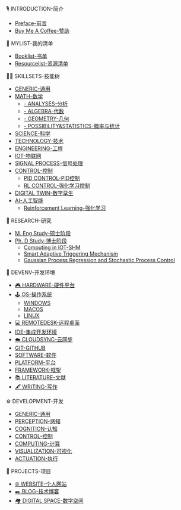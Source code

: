<!--
This sidebar serves as the entrance of all the contents, and it can be used to configure the visibility of certain contents.
-->

🎙️ INTRODUCTION-简介
- [Preface-前言](README.md)<!-- Completed -->
- [Buy Me A Coffee-赞助](/ABOUT/Buy_me_a_coffee.md)<!-- Completed -->

📌 MYLIST-我的清单
- [Booklist-书单](/MYLIST/mybooklist.md)<!-- Completed -->
- [Resourcelist-资源清单](/MYLIST/myresourcelist.md)<!-- Completed -->

🥷🏻 SKILLSETS-技能树
- [GENERIC-通用](/SKILLSETS/GENERIC/generic.md)
- [MATH-数学](/SKILLSETS/MATH/math.md)
  - [- ANALYSES-分析](/SKILLSETS/MATH/ANALYSES/analyses.md)
  - [- ALGEBRA-代数](/SKILLSETS/MATH/ALGEBRA/algebra.md)
  - [- GEOMETRY-几何](/SKILLSETS/MATH/GEOMETRY/geometry.md)
  - [- POSSIBILITY&STATISTICS-概率与统计](/SKILLSETS/MATH/POSSIBILITY&STATISTICS/possibility&statistics.md)
- [SCIENCE-科学](/SKILLSETS/SCIENCE/science.md)
- [TECHNOLOGY-技术](/SKILLSETS/TECHNOLOGY/technology.md)
- [ENGINEERING-工程](/SKILLSETS/ENGINEERING/engineering.md)
- [IOT-物联网](/SKILLSETS/IOT/iot.md)
- [SIGNAL PROCESS-信号处理](/SKILLSETS/SIGNAL_PROCESS/signalprocess.md)
- [CONTROL-控制](/SKILLSETS/CONTROL/control.md)
  - [PID CONTROL-PID控制](/SKILLSETS/CONTROL/PID/pid.md)
  - [RL CONTROL-强化学习控制](/SKILLSETS/CONTROL/RL_CONTROL/rl_control.md)
- [DIGITAL TWIN-数字孪生](SKILLSETS/DIGITAL_TWIN/digital_twin.md)
- [AI-人工智能](/SKILLSETS/AI/ai.md)
  - [Reinforcement Learning-强化学习](/SKILLSETS/AI/RL/rl.md)

🔬 RESEARCH-研究
- [M. Eng Study-硕士阶段](/RESEARCH/MENG/MEng.md)
- [Ph. D Study-博士阶段](/RESEARCH/PHD/PhD.md)
  - [Computing in IOT-SHM](/RESEARCH/PHD/Computing_IOT_SHM/computing_iot_shm.md)
  - [Smart Adaptive Triggering Mechanism](/RESEARCH/PHD/Smart_Adaptive_Triggering_Mechanism/satm.md)
  - [Gaussian Process Regression and Stochastic Process Control](/RESEARCH/PHD/GPR-SPC/gprspc.md)

🧰 DEVENV-开发环境
- [🎮️ HARDWARE-硬件平台](/DEVENV/HARDWARE/hardware.md)<!-- Completed -->
- [🕹️ OS-操作系统](/DEVENV/OS/os.md)<!-- Completed -->
  - [WINDOWS](/DEVENV/OS/WINDOWS/windows.md)
  - [MACOS](/DEVENV/OS/MACOS/macos.md)
  - [LINUX](/DEVENV/OS/LINUX/linux.md)
- [💻 REMOTEDESK-远程桌面](/DEVENV/REMOTEDESK/remotedesk.md)<!-- Completed -->
- [IDE-集成开发环境](/DEVENV/IDE/ide.md)
- [☁️ CLOUDSYNC-云同步](/DEVENV/CLOUDSYNC/cloudsync.md)<!-- Completed -->
- [GIT-GITHUB](/DEVENV/GIT-GITHUB/git-github.md)
- [SOFTWARE-软件](/DEVENV/SOFTWARE/software.md)
- [PLATFORM-平台](/DEVENV/PLATFORM/platform.md)
- [FRAMEWORK-框架](/DEVENV/FRAMEWORK/framework.md)
- [📚️ LITERATURE-文献](/DEVENV/LITERATURE/literature.md)<!-- Completed -->
- [🖋️ WRITING-写作](/DEVENV/WRITING/writing.md)<!-- Completed -->

⚙ DEVELOPMENT-开发
- [GENERIC-通用](/DEVELOPMENT/GENERIC/generic.md)
- [PERCEPTION-感知](/DEVELOPMENT/PERCEPTION/perception.md)
- [COGNITION-认知](/DEVELOPMENT/COGNITION/cognition.md)
- [CONTROL-控制](/DEVELOPMENT/CONTROL/control.md)
- [COMPUTING-计算](/DEVELOPMENT/COMPUTING/computing.md)
- [VISUALIZATION-可视化](/DEVELOPMENT/VISUALIZATION/visualization.md)
- [ACTUATION-执行](/DEVELOPMENT/ACTUATION/actuation.md)

🚀 PROJECTS-项目
- [🌐 WEBSITE-个人网站](/PROJECTS/WEBSITE/website.md)<!-- Completed -->
- [✒️ BLOG-技术博客](/PROJECTS/BLOG/blog.md)<!-- Completed -->
- [🏘️ DIGITAL SPACE-数字空间](/PROJECTS/DIGITAL_SPACE/digital_space.md)


